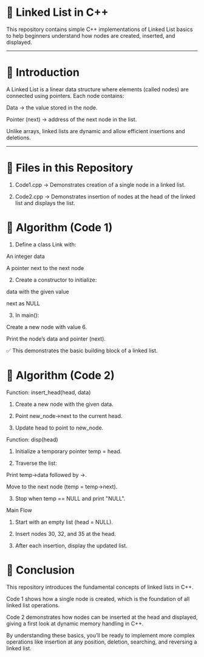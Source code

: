 # 📘 Linked List in C++

This repository contains simple C++ implementations of Linked List basics to help beginners understand how nodes are created, inserted, and displayed.


---

# 🚀 Introduction

A Linked List is a linear data structure where elements (called nodes) are connected using pointers.
Each node contains:

Data → the value stored in the node.

Pointer (next) → address of the next node in the list.


Unlike arrays, linked lists are dynamic and allow efficient insertions and deletions.


---

# 📂 Files in this Repository

1. Code1.cpp → Demonstrates creation of a single node in a linked list.


2. Code2.cpp → Demonstrates insertion of nodes at the head of the linked list and displays the list.



# 🔎 Algorithm (Code 1)

1. Define a class Link with:

An integer data

A pointer next to the next node



2. Create a constructor to initialize:

data with the given value

next as NULL



3. In main():

Create a new node with value 6.

Print the node’s data and pointer (next).




✅ This demonstrates the basic building block of a linked list.
# 🔎 Algorithm (Code 2)

Function: insert_head(head, data)

1. Create a new node with the given data.


2. Point new_node->next to the current head.


3. Update head to point to new_node.



Function: disp(head)

1. Initialize a temporary pointer temp = head.


2. Traverse the list:

Print temp->data followed by ->.

Move to the next node (temp = temp->next).



3. Stop when temp == NULL and print "NULL".



Main Flow

1. Start with an empty list (head = NULL).


2. Insert nodes 30, 32, and 35 at the head.


3. After each insertion, display the updated list.
# 🏁 Conclusion

This repository introduces the fundamental concepts of linked lists in C++.

Code 1 shows how a single node is created, which is the foundation of all linked list operations.

Code 2 demonstrates how nodes can be inserted at the head and displayed, giving a first look at dynamic memory handling in C++.


By understanding these basics, you’ll be ready to implement more complex operations like insertion at any position, deletion, searching, and reversing a linked list.
